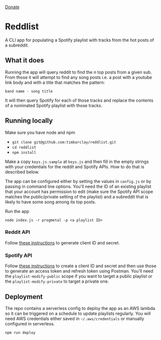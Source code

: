 [Donate](https://paypal.me/timrbarclay?locale.x=en_GB)

# Reddlist

A CLI app for populating a Spotify playlist with tracks from the hot posts of a subreddit.

## What it does

Running the app will query reddit to find the n top posts from a given sub. From those it will attempt to find any song posts i.e. a post with a youtube link body and with a title that matches the pattern:

    band name - song title 

It will then query Spotify for each of those tracks and replace the contents of a nominated Spotify playlist with those tracks.

## Running locally

Make sure you have node and npm

* `git clone git@github.com:timbarclay/reddlist.git`
* `cd reddlist`
* `npm install`

Make a copy `keys.js.sample` at `keys.js` and then fill in the empty strings with your credentials for the reddit and Spotify APIs. How to do that is described below.

The app can be configured either by setting the values in `config.js` or by passing in command line options. You'll need the ID of an existing playlist that your account has permission to edit (make sure the Spotify API scope matches the public/private setting of the playlist) and a subreddit that is likely to have some song among its top posts.

Run the app

    node index.js -r progmetal -p <a playlist ID>

### Reddit API

Follow [these instructions](https://github.com/reddit-archive/reddit/wiki/OAuth2) to generate client ID and secret.

### Spotify API

Follow [these instructions](https://blog.getpostman.com/2016/11/09/generate-spotify-playlists-using-a-postman-collection/) to create a client ID and secret and then use those to generate an access token and refresh token using Postman. You'll need the `playlist-modify-public` scope if you want to target a public playlist or the `playlist-modify-private` to target a private one.

## Deployment

The repo contains a serverless config to deploy the app as an AWS lambda so it can be triggered on a schedule to update playlists regularly. You will need AWS credentials either saved in `~/.aws/credentials` or manually configured in serverless.

    npm run deploy
